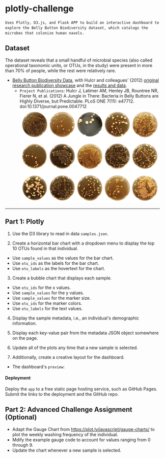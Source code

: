 # plotly-challenge
`Uses Plotly, D3.js, and Flask APP to build an interactive dashboard to explore the Belly Button Biodiversity dataset, which catalogs the microbes that colonize human navels.`

## Dataset
The dataset reveals that a small handful of microbial species (also called operational taxonomic units, or OTUs, in the study) were present in more than 70% of people, while the rest were relatively rare.
* [Belly Button Biodiversity Data](data/samples.json), with Hulcr and colleagues' (2012) [original research publication showcase](http://robdunnlab.com/projects/belly-button-biodiversity/) and the [results and data](http://robdunnlab.com/projects/belly-button-biodiversity/results-and-data/).
  * `Project Publications`: Hulcr J, Latimer AM, Henley JB, Rountree NR, Fierer N, et al. (2012) A Jungle in There: Bacteria in Belly Buttons are Highly Diverse, but Predictable. PLoS ONE 7(11): e47712. doi:10.1371/journal.pone.0047712
 ![preview](Images/bacteria_diversity.png)

- - -

## Part 1: Plotly
1. Use the D3 library to read in data `samples.json`.

2. Create a horizontal bar chart with a dropdown menu to display the top 10 OTUs found in that individual.
* Use `sample_values` as the values for the bar chart.
* Use `otu_ids` as the labels for the bar chart.
* Use `otu_labels` as the hovertext for the chart.

3. Create a bubble chart that displays each sample. 
* Use `otu_ids` for the x values.
* Use `sample_values` for the y values.
* Use `sample_values` for the marker size.
* Use `otu_ids` for the marker colors.
* Use `otu_labels` for the text values.

4. Display the sample metadata, i.e., an individual's demographic information.

5. Display each key-value pair from the metadata JSON object somewhere on the page.

6. Update all of the plots any time that a new sample is selected.

7. Additionally, create a creative layout for the dashboard. 
* The dashboard's `preview`:

#### Deployment
Deploy the `app` to a free static page hosting service, such as GitHub Pages. Submit the links to the deployment and the GitHub repo.


## Part 2: Advanced Challenge Assignment (Optional)
* Adapt the Gauge Chart from <https://plot.ly/javascript/gauge-charts/> to plot the weekly washing frequency of the individual.
* Mdify the example gauge code to account for values ranging from 0 through 9. 
* Update the chart whenever a new sample is selected.
